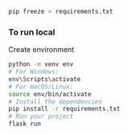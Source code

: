``` bash
pip freeze > requirements.txt
```
### To run local
Create environment
``` bash
python -m venv env
# For Windows:
env\Scripts\activate
# For macOS/Linux:
source env/bin/activate
# Install the dependencies
pip install -r requirements.txt
# Run your project
flask run
```